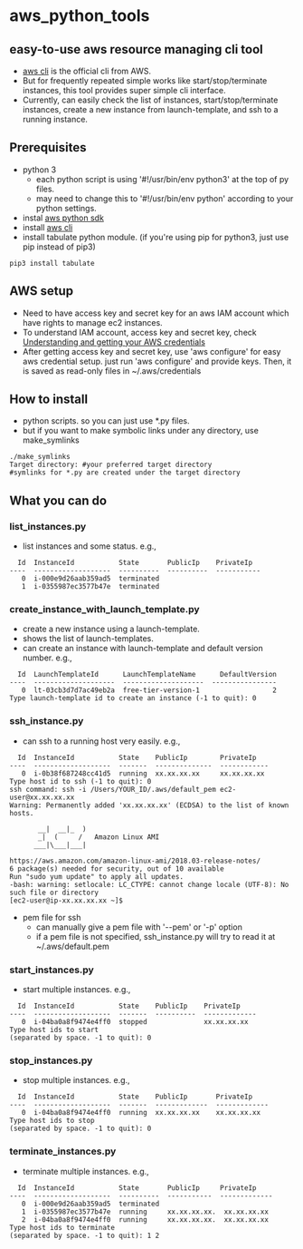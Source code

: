aws_python_tools
===========

## easy-to-use aws resource managing cli tool
* [aws cli](https://aws.amazon.com/cli/?nc1=h_ls) is the official cli from AWS.
* But for frequently repeated simple works like start/stop/terminate instances, this tool provides super simple cli interface.
* Currently, can easily check the list of instances, start/stop/terminate instances, create a new instance from launch-template, and ssh to a running instance.

## Prerequisites
* python 3
  * each python script is using '#!/usr/bin/env python3' at the top of py files.
  * may need to change this to '#!/usr/bin/env python' according to your python settings.
* instal [aws python sdk](https://aws.amazon.com/sdk-for-python/)
* install [aws cli](https://aws.amazon.com/cli/?nc1=h_ls)
* install tabulate python module. (if you're using pip for python3, just use pip instead of pip3)
```
pip3 install tabulate
```

## AWS setup
* Need to have access key and secret key for an aws IAM account which have rights to manage ec2 instances.
* To understand IAM account, access key and secret key, check [Understanding and getting your AWS credentials](https://docs.aws.amazon.com/general/latest/gr/aws-sec-cred-types.html)
* After getting access key and secret key, use 'aws configure' for easy aws credential setup. just run 'aws configure' and provide keys. Then, it is saved as read-only files in ~/.aws/credentials

## How to install
* python scripts. so you can just use *.py files.
* but if you want to make symbolic links under any directory, use make_symlinks
```
./make_symlinks
Target directory: #your preferred target directory
#symlinks for *.py are created under the target directory
```

## What you can do
### list_instances.py
* list instances and some status. e.g.,
```
  Id  InstanceId           State       PublicIp    PrivateIp
----  -------------------  ----------  ----------  -----------
   0  i-000e9d26aab359ad5  terminated
   1  i-0355987ec3577b47e  terminated

```

### create_instance_with_launch_template.py
* create a new instance using a launch-template.
* shows the list of launch-templates.
* can create an instance with launch-template and default version number. e.g.,
```
  Id  LaunchTemplateId      LaunchTemplateName      DefaultVersion
----  --------------------  --------------------  ----------------
   0  lt-03cb3d7d7ac49eb2a  free-tier-version-1                  2
Type launch-template id to create an instance (-1 to quit): 0
```

### ssh_instance.py
* can ssh to a running host very easily. e.g.,
```
  Id  InstanceId           State    PublicIp        PrivateIp
----  -------------------  -------  --------------  ------------
   0  i-0b38f687248cc41d5  running  xx.xx.xx.xx     xx.xx.xx.xx
Type host id to ssh (-1 to quit): 0
ssh command: ssh -i /Users/YOUR_ID/.aws/default_pem ec2-user@xx.xx.xx.xx
Warning: Permanently added 'xx.xx.xx.xx' (ECDSA) to the list of known hosts.

       __|  __|_  )
       _|  (     /   Amazon Linux AMI
      ___|\___|___|

https://aws.amazon.com/amazon-linux-ami/2018.03-release-notes/
6 package(s) needed for security, out of 10 available
Run "sudo yum update" to apply all updates.
-bash: warning: setlocale: LC_CTYPE: cannot change locale (UTF-8): No such file or directory
[ec2-user@ip-xx.xx.xx.xx ~]$ 
```
* pem file for ssh
  * can manually give a pem file with '--pem' or '-p' option
  * if a pem file is not specified, ssh_instance.py will try to read it at ~/.aws/default.pem

### start_instances.py
* start multiple instances. e.g.,
```
  Id  InstanceId           State    PublicIp    PrivateIp
----  -------------------  -------  ----------  -------------
   0  i-04ba0a8f9474e4ff0  stopped              xx.xx.xx.xx
Type host ids to start
(separated by space. -1 to quit): 0
```

### stop_instances.py
* stop multiple instances. e.g.,
```
  Id  InstanceId           State    PublicIp       PrivateIp
----  -------------------  -------  -------------  -------------
   0  i-04ba0a8f9474e4ff0  running  xx.xx.xx.xx    xx.xx.xx.xx
Type host ids to stop
(separated by space. -1 to quit): 0
```

### terminate_instances.py
* terminate multiple instances. e.g.,
```
  Id  InstanceId           State       PublicIp     PrivateIp
----  -------------------  ----------  -----------  -------------
   0  i-000e9d26aab359ad5  terminated
   1  i-0355987ec3577b47e  running     xx.xx.xx.xx.  xx.xx.xx.xx
   2  i-04ba0a8f9474e4ff0  running     xx.xx.xx.xx.  xx.xx.xx.xx
Type host ids to terminate
(separated by space. -1 to quit): 1 2
```

